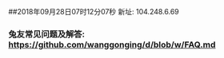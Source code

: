##2018年09月28日07时12分07秒 新址: 104.248.6.69
### 兔友常见问题及解答: https://github.com/wanggonging/d/blob/w/FAQ.md

